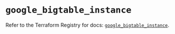 # `google_bigtable_instance`

Refer to the Terraform Registry for docs: [`google_bigtable_instance`](https://registry.terraform.io/providers/hashicorp/google/5.43.1/docs/resources/bigtable_instance).
